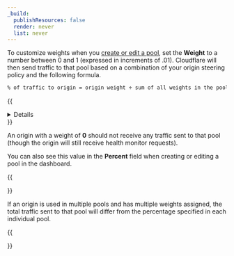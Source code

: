 ```yaml
---
_build:
  publishResources: false
  render: never
  list: never
---
```


To customize weights when you [create or edit a pool](/load-balancing/pools/create-pool/), set the **Weight** to a number between 0 and 1 (expressed in increments of .01). Cloudflare will then send traffic to that pool based on a combination of your origin steering policy and the following formula.

```txt
% of traffic to origin = origin weight ÷ sum of all weights in the pool
```

{{<details header="Origin weight example">}}

Here’s an example applying weights to three origin servers with a **Random** origin steering policy:

- **Weights:** Origin Server A = 0.25; Origin Server B = 0.25; Origin Server C = 0.50
- **When all origins are healthy**, each origin will receive the following proportion of total traffic: A = 25%; B = 25%; C = 50%.
- **When one origin is unhealthy** (such as origin C), each healthy origin will receive the following proportion of total traffic: A = 50%; B=50%.

A significant amount of traffic is required for the distribution to converge on the expected values.

{{</details>}}

An origin with a weight of **0** should not receive any traffic sent to that pool (though the origin will still receive health monitor requests).

You can also see this value in the **Percent** field when creating or editing a pool in the dashboard.

{{<Aside type="note" header="Note:">}}

If an origin is used in multiple pools and has multiple weights assigned, the total traffic sent to that pool will differ from the percentage specified in each individual pool.

{{</Aside>}}

